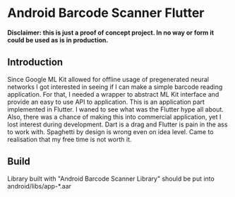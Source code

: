 # Android Barcode Scanner Flutter

__Disclaimer: this is just a proof of concept project. In no way or form it could be used as is in production.__

## Introduction
Since Google ML Kit allowed for offline usage of pregenerated neural networks I got interested in seeing if I can make a simple barcode reading application. For that, I needed a wrapper to abstract ML Kit interface and provide an easy to use API to application.
This is an application part implemented in Flutter. I waned to see what was the Flutter hype all about.
Also, there was a chance of making this into commercial application, yet I lost interest during development. 
Dart is a drag and Flutter is pain in the ass to work with. Spaghetti by design is wrong even on idea level. Came to realisation that my free time is not worth it.

## Build
Library built with "Android Barcode Scanner Library" should be put into android/libs/app-*.aar